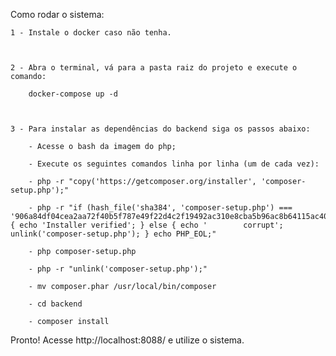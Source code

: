 Como rodar o sistema:

    1 - Instale o docker caso não tenha.



    2 - Abra o terminal, vá para a pasta raiz do projeto e execute o comando: 

        docker-compose up -d



    3 - Para instalar as dependências do backend siga os passos abaixo:

        - Acesse o bash da imagem do php;

        - Execute os seguintes comandos linha por linha (um de cada vez):

        - php -r "copy('https://getcomposer.org/installer', 'composer-setup.php');"

        - php -r "if (hash_file('sha384', 'composer-setup.php') === '906a84df04cea2aa72f40b5f787e49f22d4c2f19492ac310e8cba5b96ac8b64115ac402c8cd292b8a03482574915d1a8') { echo 'Installer verified'; } else { echo '        corrupt'; unlink('composer-setup.php'); } echo PHP_EOL;"
        
        - php composer-setup.php
        
        - php -r "unlink('composer-setup.php');"
        
        - mv composer.phar /usr/local/bin/composer
        
        - cd backend
        
        - composer install


Pronto! Acesse http://localhost:8088/ e utilize o sistema.
